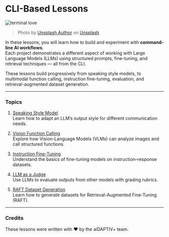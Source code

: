 # CLI-Based Lessons

![terminal love](../assets/cli-lessons.jpg)  
> Photo by [Unsplash Author](https://unsplash.com) on [Unsplash](https://unsplash.com)

In these lessons, you will learn how to build and experiment with **command-line AI workflows**.  
Each project demonstrates a different aspect of working with Large Language Models (LLMs) using structured prompts, fine-tuning, and retrieval techniques — all from the CLI.  

These lessons build progressively from speaking style models, to multimodal function calling, instruction fine-tuning, evaluation, and retrieval-augmented dataset generation.

---

### Topics

1. [Speaking Style Model](04-speaking-style-model/README.md)  
   Learn how to adapt an LLM’s output style for different communication needs.

2. [Vision Function Calling](05-vision-function-calling-model/README.md)  
   Explore how Vision-Language Models (VLMs) can analyze images and call structured functions.

3. [Instruction Fine-Tuning](06-instruction-fine-tuning/README.md)  
   Understand the basics of fine-tuning models on instruction–response datasets.

4. [LLM as a Judge](07-LLM-as-a-judge/README.md)  
   Use LLMs to evaluate outputs from other models with grading rubrics.

5. [RAFT Dataset Generation](08-RAFT-Dataset-Generation/README.md)  
   Learn how to generate datasets for Retrieval-Augmented Fine-Tuning (RAFT).  

---

### Credits

These lessons were written with ❤️ by the aiDAPTIV+ team.  